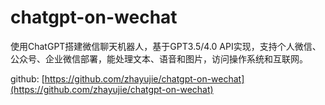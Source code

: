 # chatgpt-on-wechat
使用ChatGPT搭建微信聊天机器人，基于GPT3.5/4.0 API实现，支持个人微信、公众号、企业微信部署，能处理文本、语音和图片，访问操作系统和互联网。

github: [https://github.com/zhayujie/chatgpt-on-wechat](https://github.com/zhayujie/chatgpt-on-wechat)